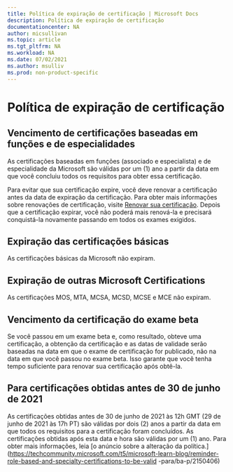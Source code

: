 ```yaml
---
title: Política de expiração de certificação | Microsoft Docs
description: Política de expiração de certificação
documentationcenter: NA 
author: micsullivan
ms.topic: article
ms.tgt_pltfrm: NA
ms.workload: NA
ms.date: 07/02/2021
ms.author: msulliv
ms.prod: non-product-specific
---
```

# Política de expiração de certificação

## Vencimento de certificações baseadas em funções e de especialidades

As certificações baseadas em funções (associado e especialista) e de especialidade da Microsoft são válidas por um (1) ano a partir da data em que você concluiu todos os requisitos para obter essa certificação.

Para evitar que sua certificação expire, você deve renovar a certificação antes da data de expiração da certificação. Para obter mais informações sobre renovações de certificação, visite [Renovar sua certificação](/learn/certifications/renew-your-microsoft-certificate). Depois que a certificação expirar, você não poderá mais renová-la e precisará conquistá-la novamente passando em todos os exames exigidos.

## Expiração das certificações básicas

As certificações básicas da Microsoft não expiram.

## Expiração de outras Microsoft Certifications

As certificações MOS, MTA, MCSA, MCSD, MCSE e MCE não expiram.

## Vencimento da certificação do exame beta

Se você passou em um exame beta e, como resultado, obteve uma certificação, a obtenção da certificação e as datas de validade serão baseadas na data em que o exame de certificação for publicado, não na data em que você passou no exame beta. Isso garante que você tenha tempo suficiente para renovar sua certificação após obtê-la.

## Para certificações obtidas antes de 30 de junho de 2021

As certificações obtidas antes de 30 de junho de 2021 às 12h GMT (29 de junho de 2021 às 17h PT) são válidas por dois (2) anos a partir da data em que todos os requisitos para a certificação foram concluídos. As certificações obtidas após esta data e hora são válidas por um (1) ano. Para obter mais informações, leia [o anúncio sobre a alteração da política.](https://techcommunity.microsoft.com/t5/microsoft-learn-blog/reminder-role-based-and-specialty-certifications-to-be-valid -para/ba-p/2150406)